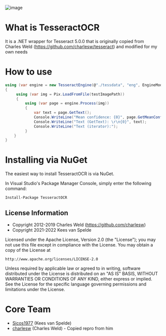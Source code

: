 ![image](https://user-images.githubusercontent.com/6692947/150184416-564bcffe-3080-4be0-b7a4-68a11af98687.png)

What is TesseractOCR
=========

It is a .NET wrapper for Tesseract 5.0.0 that is originally copied from Charles Weld (https://github.com/charlesw/tesseract) and modified for my own needs

How to use
============
```c#
using (var engine = new TesseractEngine(@"./tessdata", "eng", EngineMode.Default))
{
     using (var img = Pix.LoadFromFile(testImagePath))
     {
         using (var page = engine.Process(img))
         {
             var text = page.GetText();
             Console.WriteLine("Mean confidence: {0}", page.GetMeanConfidence());
             Console.WriteLine("Text (GetText): \r\n{0}", text);
             Console.WriteLine("Text (iterator):");
         }
    }
}
```

Installing via NuGet
====================

The easiest way to install TesseractOCR is via NuGet.

In Visual Studio's Package Manager Console, simply enter the following command:

    Install-Package TesseractOCR


## License Information

* Copyright 2012-2019 Charles Weld (https://github.com/charlesw)
* Copyright 2021-2022 Kees van Spelde

Licensed under the Apache License, Version 2.0 (the "License");
you may not use this file except in compliance with the License.
You may obtain a copy of the License at

    http://www.apache.org/licenses/LICENSE-2.0

Unless required by applicable law or agreed to in writing, software
distributed under the License is distributed on an "AS IS" BASIS,
WITHOUT WARRANTIES OR CONDITIONS OF ANY KIND, either express or implied.
See the License for the specific language governing permissions and
limitations under the License.

Core Team
=========
* [Sicos1977](https://github.com/sicos1977) (Kees van Spelde)
* [charlesw](https://github.com/charlesw) (Charles Weld) - Copied repro from him
